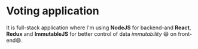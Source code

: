 # Voting application
It is full-stack application where I'm using **NodeJS** for backend-and **React**, **Redux** and **ImmutableJS** for better control of data _immutability_ :smile: on front-end:smile:.
